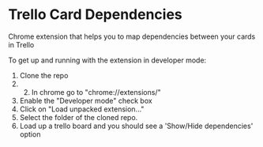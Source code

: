 # Trello Card Dependencies
Chrome extension that helps you to map dependencies between your cards in Trello

To get up and running with the extension in developer mode:
1. Clone the repo
2. 2. In chrome go to "chrome://extensions/"
3. Enable the "Developer mode" check box
4. Click on "Load unpacked extension..."
5. Select the folder of the cloned repo.
6. Load up a trello board and you should see a 'Show/Hide dependencies' option
